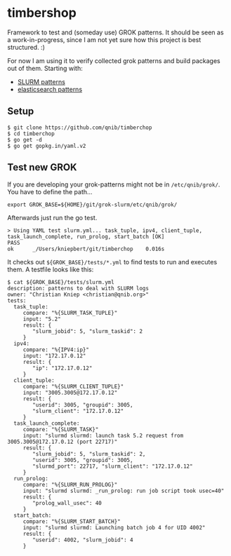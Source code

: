 # timbershop

Framework to test and (someday use) GROK patterns. It should be seen as a work-in-progress, since I am not yet sure 
how this project is best structured. :)

For now I am using it to verify collected grok patterns and build packages out of them.
Starting with:

- [SLURM patterns](https://github.com/qnib/grok-slurm)
- [elasticsearch patterns](https://github.com/qnib/grok-elasticsearch)

## Setup

```
$ git clone https://github.com/qnib/timberchop
$ cd timberchop
$ go get -d
$ go get gopkg.in/yaml.v2
```

## Test new GROK

If you are developing your grok-patterns might not be in `/etc/qnib/grok/`. You have to define the path...

```
export GROK_BASE=${HOME}/git/grok-slurm/etc/qnib/grok/
```

Afterwards just run the go test.

```
> Using YAML test slurm.yml... task_tuple, ipv4, client_tuple, task_launch_complete, run_prolog, start_batch [OK]
PASS
ok      _/Users/kniepbert/git/timberchop    0.016s
```

It checks out `${GROK_BASE}/tests/*.yml` to find tests to run and executes them. A testfile looks like this:

```
$ cat ${GROK_BASE}/tests/slurm.yml
description: patterns to deal with SLURM logs
owner: "Christian Kniep <christian@qnib.org>"
tests:
  task_tuple:
     compare: "%{SLURM_TASK_TUPLE}"
     input: "5.2"
     result: {
        "slurm_jobid": 5, "slurm_taskid": 2
     }
  ipv4:
     compare: "%{IPV4:ip}"
     input: "172.17.0.12"
     result: {
        "ip": "172.17.0.12"
     }
  client_tuple:
     compare: "%{SLURM_CLIENT_TUPLE}"
     input: "3005.3005@172.17.0.12"
     result: {
        "userid": 3005, "groupid": 3005,
        "slurm_client": "172.17.0.12"
     }
  task_launch_complete:
     compare: "%{SLURM_TASK}"
     input: "slurmd slurmd: launch task 5.2 request from 3005.3005@172.17.0.12 (port 22717)"
     result: {
        "slurm_jobid": 5, "slurm_taskid": 2,
        "userid": 3005, "groupid": 3005,
        "slurmd_port": 22717, "slurm_client": "172.17.0.12"
     }
  run_prolog:
     compare: "%{SLURM_RUN_PROLOG}"
     input: "slurmd slurmd: _run_prolog: run job script took usec=40"
     result: {
        "prolog_wall_usec": 40
     }
  start_batch:
     compare: "%{SLURM_START_BATCH}"
     input: "slurmd slurmd: Launching batch job 4 for UID 4002"
     result: {
        "userid": 4002, "slurm_jobid": 4
     }
```
